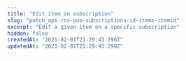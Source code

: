 ```yaml
---
title: "Edit item on subscription"
slug: "patch_api-rns-pub-subscriptions-id-items-itemid"
excerpt: "Edit a given item on a specific subscription"
hidden: false
createdAt: "2021-02-01T21:29:43.290Z"
updatedAt: "2021-02-01T21:29:43.290Z"
---
```

